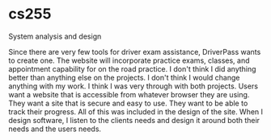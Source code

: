 # cs255
System analysis and design

Since there are very few tools for driver exam assistance, DriverPass wants to create one. The website will incorporate practice exams, classes, and appointment capability for on the road practice.
I don't think I did anything better than anything else on the projects.
I don't think I would change anything with my work.  I think I was very through with both projects.
Users want a website that is accessible from whatever browser they are using.  They want a site that is secure and easy to use.  They want to be able to track their progress.  All of this was included in the design of the site.
When I design software, I listen to the clients needs and design it around both their needs and the users needs.
